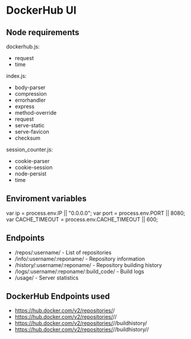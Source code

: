 # DockerHub UI

## Node requirements
dockerhub.js:
 - request
 - time

index.js:
 - body-parser
 - compression
 - errorhandler
 - express
 - method-override
 - request
 - serve-static
 - serve-favicon
 - checksum

session_counter.js:
 - cookie-parser
 - cookie-session
 - node-persist
 - time

## Enviroment variables
var ip            = process.env.IP            || "0.0.0.0";
var port          = process.env.PORT          || 8080;
var CACHE_TIMEOUT = process.env.CACHE_TIMEOUT || 600;

## Endpoints
 - /repos/:username/                       - List of repositories
 - /info/:username/:reponame/              - Repository information
 - /history/:username/:reponame/           - Repository building history
 - /logs/:username/:reponame/:build_code/  - Build logs
 - /usage/                                 - Server statistics

## DockerHub Endpoints used
 - https://hub.docker.com/v2/repositories/<username>/
 - https://hub.docker.com/v2/repositories/<username>/<repository>/
 - https://hub.docker.com/v2/repositories/<username>/<repository>/buildhistory/
 - https://hub.docker.com/v2/repositories/<username>/<repository>/buildhistory/<build id>/

